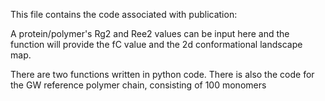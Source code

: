 This file contains the code associated with publication:

A protein/polymer's Rg2 and Ree2 values can be input here and the function will provide the fC value and the 2d conformational landscape map.

There are two functions written in python code. There is also the code for the GW reference polymer chain, consisting of 100 monomers